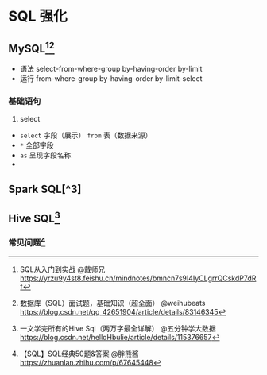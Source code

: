 # SQL 强化


<!--more-->

## MySQL[^1][^2]

[^1]: SQL从入门到实战 @戴师兄 https://yrzu9y4st8.feishu.cn/mindnotes/bmncn7s9I4IyCLgrrQCskdP7dRf
[^2]: 数据库（SQL）面试题，基础知识（超全面） @weihubeats https://blog.csdn.net/qq_42651904/article/details/83146345

- 语法 select-from-where-group by-having-order by-limit
- 运行 from-where-group by-having-order by-limit-select

### 基础语句

1. select
- `select` 字段（展示） `from` 表（数据来源）
- `*` 全部字段
- `as` 呈现字段名称
- 

## Spark SQL[^3]





## Hive SQL[^4]

[^4]: 一文学完所有的Hive Sql（两万字最全详解） @五分钟学大数据 https://blog.csdn.net/helloHbulie/article/details/115376657



### 常见问题[^5]
[^5]: 【SQL】SQL经典50题&答案 @胖熊酱 https://zhuanlan.zhihu.com/p/67645448
